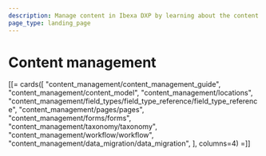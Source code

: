 ```yaml
---
description: Manage content in Ibexa DXP by learning about the content model, Field Types, pages, forms, workflows, and so on.
page_type: landing_page
---
```


# Content management

[[= cards([
    "content_management/content_management_guide",
    "content_management/content_model",
    "content_management/locations",
    "content_management/field_types/field_type_reference/field_type_reference",
    "content_management/pages/pages",
    "content_management/forms/forms",
    "content_management/taxonomy/taxonomy",
    "content_management/workflow/workflow",
    "content_management/data_migration/data_migration",
], columns=4) =]]
